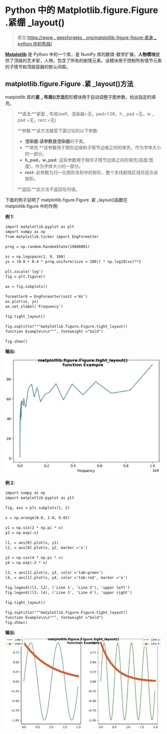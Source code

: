 # Python 中的 Matplotlib.figure.Figure .紧绷 _layout()

> 原文:[https://www . geesforgeks . org/matplotlib-figure-figure-紧身 _ python 中的布局/](https://www.geeksforgeeks.org/matplotlib-figure-figure-tight_layout-in-python/)

[**Matplotlib**](https://www.geeksforgeeks.org/python-introduction-matplotlib/) 是 Python 中的一个库，是 NumPy 库的数值-数学扩展。**人物模块**提供了顶级的艺术家，人物，包含了所有的剧情元素。该模块用于控制所有情节元素的子情节和顶层容器的默认间距。

## matplotlib.figure.Figure .紧 _layout()方法

matplotlib 库的**紧 _ 布局()方法**图形模块用于自动调整子图参数，给出指定的填充。

> **语法:**紧密 _ 布局(self，渲染器=无，pad=1.08，h _ pad =无，w _ pad =无，rect =无)
> 
> **参数:**该方法接受下面讨论的以下参数:
> 
> *   **渲染器:**该参数是**渲染器**的子类。
> *   **填充:**该参数用于图形边缘和子情节边缘之间的填充，作为字体大小的一部分。
> *   **h_pad，w_pad:** 这些参数用于相邻子情节边缘之间的填充(高度/宽度)，作为字体大小的一部分。
> *   **rect:** 此参数为归一化图形坐标中的矩形，整个支线剧情区域将适合该矩形。
> 
> **返回:**此方法不返回任何值。

下面的例子说明了 matplotlib.figure.Figure .紧 _layout()函数在 matplotlib.figure 中的作用:

**例 1:**

```
import matplotlib.pyplot as plt
import numpy as np
from matplotlib.ticker import EngFormatter

prng = np.random.RandomState(19680801)

xs = np.logspace(1, 9, 100)
ys = (0.8 + 0.4 * prng.uniform(size = 100)) * np.log10(xs)**2

plt.xscale('log')
fig = plt.figure()

ax = fig.subplots()

formatter0 = EngFormatter(unit ='Hz')
ax.plot(xs, ys)
ax.set_xlabel('Frequency')

fig.tight_layout()

fig.suptitle("""matplotlib.figure.Figure.tight_layout()
function Example\n\n""", fontweight ="bold")

fig.show()
```

**输出:**
![](img/4837b35fa04c92541805697d2e5429cf.png)

**例 2:**

```
import numpy as np
import matplotlib.pyplot as plt

fig, axs = plt.subplots(1, 2)

x = np.arange(0.0, 2.0, 0.02)

y1 = np.sin(2 * np.pi * x)
y2 = np.exp(-x)

l1, = axs[0].plot(x, y1)
l2, = axs[0].plot(x, y2, marker ='o')

y3 = np.sin(4 * np.pi * x)
y4 = np.exp(-2 * x)

l3, = axs[1].plot(x, y3, color ='tab:green')
l4, = axs[1].plot(x, y4, color ='tab:red', marker ='o')

fig.legend((l1, l2), ('Line 1', 'Line 2'), 'upper left')
fig.legend((l3, l4), ('Line 3', 'Line 4'), 'upper right')

fig.tight_layout()

fig.suptitle("""matplotlib.figure.Figure.tight_layout()
function Example\n\n""", fontweight ="bold")
fig.show()
```

**输出:**
![](img/0316ef72ab63b43f8809df14f14890ff.png)